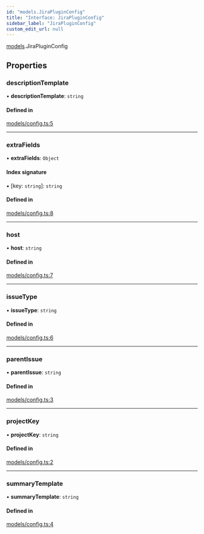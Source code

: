 ```yaml
---
id: "models.JiraPluginConfig"
title: "Interface: JiraPluginConfig"
sidebar_label: "JiraPluginConfig"
custom_edit_url: null
---
```


[models](../modules/models).JiraPluginConfig

## Properties

### descriptionTemplate

• **descriptionTemplate**: `string`

#### Defined in

[models/config.ts:5](https://github.com/agentender/code-rub/blob/main/packages/jira/src/models/config.ts#L5)

___

### extraFields

• **extraFields**: `Object`

#### Index signature

▪ [key: `string`]: `string`

#### Defined in

[models/config.ts:8](https://github.com/agentender/code-rub/blob/main/packages/jira/src/models/config.ts#L8)

___

### host

• **host**: `string`

#### Defined in

[models/config.ts:7](https://github.com/agentender/code-rub/blob/main/packages/jira/src/models/config.ts#L7)

___

### issueType

• **issueType**: `string`

#### Defined in

[models/config.ts:6](https://github.com/agentender/code-rub/blob/main/packages/jira/src/models/config.ts#L6)

___

### parentIssue

• **parentIssue**: `string`

#### Defined in

[models/config.ts:3](https://github.com/agentender/code-rub/blob/main/packages/jira/src/models/config.ts#L3)

___

### projectKey

• **projectKey**: `string`

#### Defined in

[models/config.ts:2](https://github.com/agentender/code-rub/blob/main/packages/jira/src/models/config.ts#L2)

___

### summaryTemplate

• **summaryTemplate**: `string`

#### Defined in

[models/config.ts:4](https://github.com/agentender/code-rub/blob/main/packages/jira/src/models/config.ts#L4)
